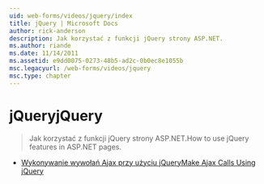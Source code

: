 ```yaml
---
uid: web-forms/videos/jquery/index
title: jQuery | Microsoft Docs
author: rick-anderson
description: Jak korzystać z funkcji jQuery strony ASP.NET.
ms.author: riande
ms.date: 11/14/2011
ms.assetid: e9dd0075-0273-48b5-ad2c-0b0ec8e1055b
msc.legacyurl: /web-forms/videos/jquery
msc.type: chapter
---
```

<a name="jquery"></a><span data-ttu-id="1cbc0-103">jQuery</span><span class="sxs-lookup"><span data-stu-id="1cbc0-103">jQuery</span></span>
====================
> <span data-ttu-id="1cbc0-104">Jak korzystać z funkcji jQuery strony ASP.NET.</span><span class="sxs-lookup"><span data-stu-id="1cbc0-104">How to use jQuery features in ASP.NET pages.</span></span>


- [<span data-ttu-id="1cbc0-105">Wykonywanie wywołań Ajax przy użyciu jQuery</span><span class="sxs-lookup"><span data-stu-id="1cbc0-105">Make Ajax Calls Using jQuery</span></span>](how-do-i-make-ajax-calls-using-jquery.md)
